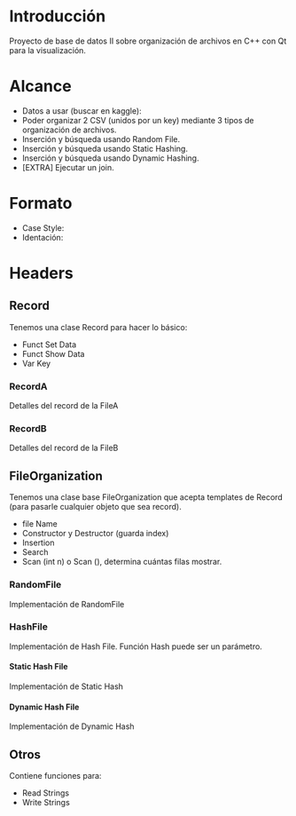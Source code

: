 # Introducción
Proyecto de base de datos II sobre organización de archivos en C++ con Qt para la visualización.

# Alcance
- Datos a usar (buscar en kaggle): 
- Poder organizar 2 CSV (unidos por un key) mediante 3 tipos de organización de archivos.
- Inserción y búsqueda usando Random File.
- Inserción y búsqueda usando Static Hashing.
- Inserción y búsqueda usando Dynamic Hashing.
- [EXTRA] Ejecutar un join.

# Formato
- Case Style:
- Identación:

# Headers

## Record
Tenemos una clase Record para hacer lo básico:
- Funct Set Data
- Funct Show Data
- Var Key

### RecordA
Detalles del record de la FileA

### RecordB
Detalles del record de la FileB

## FileOrganization
Tenemos una clase base FileOrganization que acepta templates de Record (para pasarle cualquier objeto que sea record).
- file Name
- Constructor y Destructor (guarda index)
- Insertion
- Search
- Scan (int n) o Scan (), determina cuántas filas mostrar.

### RandomFile
Implementación de RandomFile

### HashFile
Implementación de Hash File. Función Hash puede ser un parámetro.

#### Static Hash File
Implementación de Static Hash

#### Dynamic Hash File
Implementación de Dynamic Hash

## Otros
Contiene funciones para: 
- Read Strings
- Write Strings
